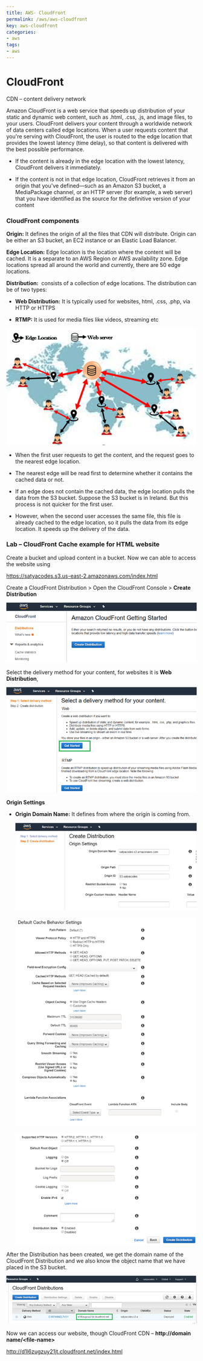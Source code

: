```yaml
---
title: AWS- CloudFront
permalink: /aws/aws-cloudfront
key: aws-cloudfront
categories:
- aws
tags:
- aws
---
```



CloudFront
==========

CDN – content delivery network

Amazon CloudFront is a web service that speeds up distribution of your static
and dynamic web content, such as .html, .css, .js, and image files, to your
users. CloudFront delivers your content through a worldwide network of data
centers called edge locations. When a user requests content that you're serving
with CloudFront, the user is routed to the edge location that provides the
lowest latency (time delay), so that content is delivered with the best possible
performance.

-   If the content is already in the edge location with the lowest latency,
    CloudFront delivers it immediately.

-   If the content is not in that edge location, CloudFront retrieves it from an
    origin that you've defined—such as an Amazon S3 bucket, a MediaPackage
    channel, or an HTTP server (for example, a web server) that you have
    identified as the source for the definitive version of your content

### CloudFront components

**Origin:** It defines the origin of all the files that CDN will distribute.
Origin can be either an S3 bucket, an EC2 instance or an Elastic Load Balancer.

**Edge Location:** Edge location is the location where the content will be
cached. It is a separate to an AWS Region or AWS availability zone. Edge
locations spread all around the world and currently, there are 50 edge
locations.

**Distribution:**  consists of a collection of edge locations. The distribution
can be of two types:

-   **Web Distribution:** It is typically used for websites, html, .css, .php,
    via HTTP or HTTPS

-   **RTMP:** It is used for media files like videos, streaming etc

![](media/cbb2f1342dc7ad44e1c663e229eb2966.png)

-   When the first user requests to get the content, and the request goes to the
    nearest edge location.

-   The nearest edge will be read first to determine whether it contains the
    cached data or not.

-   If an edge does not contain the cached data, the edge location pulls the
    data from the S3 bucket. Suppose the S3 bucket is in Ireland. But this
    process is not quicker for the first user.

-   However, when the second user accesses the same file, this file is already
    cached to the edge location, so it pulls the data from its edge location. It
    speeds up the delivery of the data.

### Lab – CloudFront Cache example for HTML website

Create a bucket and upload content in a bucket. Now we can able to access the
website using

<https://satyacodes.s3.us-east-2.amazonaws.com/index.html>

Create a CloudFront Distribution \> Open the CloudFront Console \> **Create
Distribution**

![](media/fe4dbb45a9bd57ce9b222affaefec3a8.png)

Select the delivery method for your content, for websites it is **Web
Distribution**,

![](media/a199742aaa75cb23d4766b5b49ddd631.png)

**Origin Settings**

-   **Origin Domain Name:** It defines from where the origin is coming from.

    ![](media/532c88c9d305ff3e48f420d5952db6db.png)

    ![](media/1d2670fae8e441ee98f4e17959e0375c.png)

    ![](media/6f6526075e02a1bc70e45982980d786b.png)

After the Distribution has been created, we get the domain name of the
CloudFront Distribution and we also know the object name that we have placed in
the S3 bucket.

![](media/ad5dbf1b9e9dae04f9a478753a590453.png)

Now we can access our website, though CloudFront CDN – **http://domain
name/\<file-name\>**

<http://d1l6zugzuy21jt.cloudfront.net/index.html>
